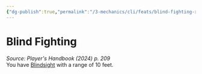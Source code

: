 ```yaml
---
{"dg-publish":true,"permalink":"/3-mechanics/cli/feats/blind-fighting-xphb/","tags":["ttrpg-cli/compendium/src/5e/xphb","ttrpg-cli/feat"],"noteIcon":""}
---
```


# Blind Fighting
*Source: Player's Handbook (2024) p. 209*  
You have [Blindsight](3-Mechanics/CLI/rules/senses.md#Blindsight) with a range of 10 feet.